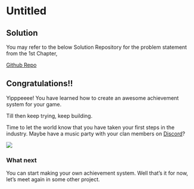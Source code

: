 # Untitled

## Solution

You may refer to the below Solution Repository for the problem statement from the 1st Chapter,

[Github Repo](https://github.com/outscal/Battle-Tank-Project-Achievement-System/tree/Solution)

## Congratulations!!

Yipppeeee! You have learned how to create an awesome achievement system for your game.

Till then keep trying, keep building.

Time to let the world know that you have taken your first steps in the industry. Maybe have a music party with your clan members on [Discord](https://discord.com/invite/R4hfXhsWjN)?

![](https://media.giphy.com/media/ieh6CxZVNAMEHGQSkr/giphy.gif)

### What next

You can start making your own achievement system. Well that’s it for now, let’s meet again in some other project.
